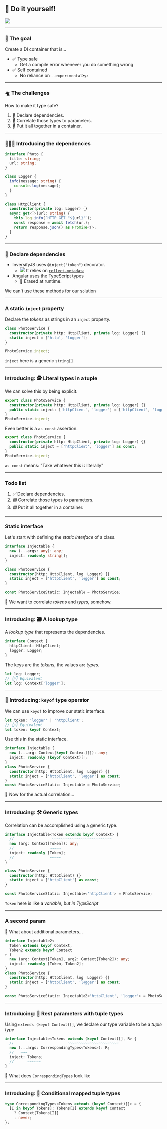 ## 🦸 Do it yourself!

![](/img/memes/diy.webp) <!-- .element style="width: 50%" -->

---

### 🥅 The goal

Create a DI container that is...

- ✅ Type safe
  - Get a compile error whenever you do something wrong
- ✅ Self contained
  - No reliance on `--experimentalXyz`

<!-- .element class="no-list" -->

---

### 🛸 The challenges

How to make it type safe?

1. <!-- .element class="fragment" --> <i class="list-style-icon">📣</i> Declare dependencies.
1. <!-- .element class="fragment" --> <i class="list-style-icon">🎎</i> Correlate those types to parameters.
1. <!-- .element class="fragment" --> <i class="list-style-icon">🎁</i> Put it all together in a container.

---

<!-- .slide: data-no-zoom -->

### 👨‍👩‍👦 Introducing the dependencies

<monaco-editor type="script">

```ts
interface Photo {
  title: string;
  url: string;
}

class Logger {
  info(message: string) {
    console.log(message);
  }
}

class HttpClient {
  constructor(private log: Logger) {}
  async get<T>(url: string) {
    this.log.info(`HTTP GET "${url}"`);
    const response = await fetch(url);
    return response.json() as Promise<T>;
  }
}
```

</monaco-editor>

---

### 📣 Declare dependencies

- InversifyJS uses `@inject("token")` decorator.
  - <!-- .element class="no-list" --> <span class="list-style-icon"><img src="/img/mirror.png"></span> It relies on <a href="https://www.npmjs.com/package/reflect-metadata" target="_blank"><code>reflect-metadata</code></a>
- Angular uses the TypeScript types
  - <!-- .element class="no-list" --> <span class="list-style-icon">🙈</span> Erased at runtime.

<!-- .element class="no-list" -->

We can't use these methods for our solution

<!-- .element class="fragment" -->

---

### A static `inject` property

Declare the _tokens_ as strings in an `inject` property.

<monaco-editor editor-height="400">

```ts
class PhotoService {
  constructor(private http: HttpClient, private log: Logger) {}
  static inject = ['http', 'logger'];
}

PhotoService.inject;
```

</monaco-editor>

`inject` here is a generic `string[]`

<!-- .element class="fragment" -->

---

<!-- .slide: data-no-zoom -->

### Introducing: 🕵️‍ Literal types in a tuple

We can solve this by being explicit.

<monaco-editor editor-height="300">

```ts
export class PhotoService {
  constructor(private http: HttpClient, private log: Logger) {}
  public static inject: ['httpClient', 'logger'] = ['httpClient', 'logger'];
}
PhotoService.inject;
```

</monaco-editor>

Even better is a `as const` assertion.

<!-- .element class="fragment" data-fragment-index="1" -->

<monaco-editor editor-height="300">

```ts
export class PhotoService {
  constructor(private http: HttpClient, private log: Logger) {}
  public static inject = ['httpClient', 'logger'] as const;
}
PhotoService.inject;
```

</monaco-editor>

<!-- .element class="fragment" data-fragment-index="1" -->

`as const` means: "Take whatever this is literally"

<!-- .element class="fragment" data-fragment-index="2" -->

---

### Todo list

1. <i class="list-style-icon">✅</i> Declare dependencies.
1. <i class="list-style-icon">🟦</i> Correlate those types to parameters.
1. <i class="list-style-icon">🟦</i> Put it all together in a container.

<!-- .element class="no-list" -->

---

### Static interface

Let's start with defining the _static interface_ of a class.

<monaco-editor editor-height="600">

```ts
interface Injectable {
  new (...args: any): any;
  inject: readonly string[];
}

class PhotoService {
  constructor(http: HttpClient, log: Logger) {}
  static inject = ['httpClient', 'logger'] as const;
}

const PhotoServiceStatic: Injectable = PhotoService;
```

</monaco-editor>

🤔 We want to correlate _tokens_ and _types_, somehow.

<!-- .element class="fragment" -->

---

### Introducing: 🗃️ A lookup type

A _lookup type_ that represents the dependencies.

<monaco-editor type="script" editor-height="200">

```ts
interface Context {
  httpClient: HttpClient;
  logger: Logger;
}
```

</monaco-editor>

The keys are the _tokens_, the values are _types_.

<!-- .element class="fragment" data-fragment-index="0" -->

```ts
let log: Logger;
// 👆👇 Equivalent
let log: Context['logger'];
```

<!-- .element class="fragment" data-fragment-index="0" -->

---

### 🔐 Introducing: `keyof` type operator

We can use `keyof` to improve our static interface.

```ts
let token: 'logger' | 'httpClient';
// 👆👇 Equivalent
let token: keyof Context;
```

Use this in the static interface.

<!-- .element class="fragment" data-fragment-index="1" -->

<monaco-editor class="fragment" data-fragment-index="1" editor-height="500">

```ts
interface Injectable {
  new (...arg: Context[keyof Context][]): any;
  inject: readonly (keyof Context)[];
}
class PhotoService {
  constructor(http: HttpClient, log: Logger) {}
  static inject = ['httpClient', 'logger'] as const;
}
const PhotoServiceStatic: Injectable = PhotoService;
```

</monaco-editor>

🤔 Now for the actual correlation...

<!-- .element class="fragment" -->

---

### Introducing: 🛠️ Generic types

Correlation can be accomplished using a generic type.

<monaco-editor editor-height="700">

```ts
interface Injectable<Token extends keyof Context> {
  //                 ~~~~~~~~~~~~~~~~~~~~~~~~~~~
  new (arg: Context[Token]): any;
  //                ~~~~~
  inject: readonly [Token];
  //                ~~~~~
}

class PhotoService {
  constructor(http: HttpClient) {}
  static inject = ['httpClient'] as const;
}

const PhotoServiceStatic: Injectable<'httpClient'> = PhotoService;
```

</monaco-editor>

`Token` here is like a _variable, but in TypeScript_

<!-- .element class="fragment" -->

---

### A second param

🤔 What about additional parameters...

<monaco-editor editor-height="700">

```ts
interface Injectable2<
  Token extends keyof Context,
  Token2 extends keyof Context
> {
  new (arg: Context[Token], arg2: Context[Token2]): any;
  inject: readonly [Token, Token2];
}
class PhotoService {
  constructor(http: HttpClient, log: Logger) {}
  static inject = ['httpClient', 'logger'] as const;
}

const PhotoServiceStatic: Injectable2<'httpClient', 'logger'> = PhotoService;
```

</monaco-editor>

---

### Introducing: 🛌 Rest parameters with tuple types

Using `extends (keyof Context)[]`, we declare our type variable to be a _tuple type_

```ts [1-500]
interface Injectable<Tokens extends (keyof Context)[], R> {
  //                        ~~~~~~~~~~~~~~~~~~~~~~~
  new (...args: CorrespondingTypes<Tokens>): R;
  //   ~~~
  inject: Tokens;
  //      ~~~~~~
}
```

🤔 What does `CorrespondingTypes` look like

<!-- .element class="fragment" -->

---

### Introducing: 🔀 Conditional mapped tuple types

<monaco-editor editor-height="300">

```ts
type CorrespondingTypes<Tokens extends (keyof Context)[]> = {
  [I in keyof Tokens]: Tokens[I] extends keyof Context
    ? Context[Tokens[I]]
    : never;
};
```

</monaco-editor>
